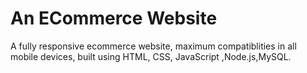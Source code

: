 # An ECommerce Website

A fully responsive ecommerce website, maximum compatiblities in all mobile devices, built using HTML, CSS, JavaScript ,Node.js,MySQL.


